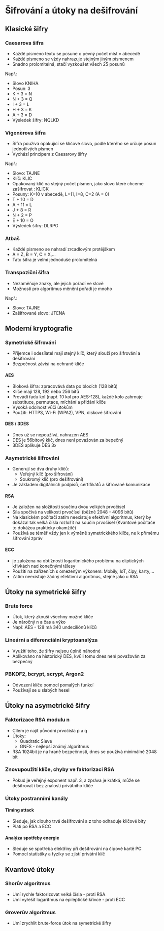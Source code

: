 # Šifrování a útoky na dešifrování
## Klasické šifry
### Caesarova šifra
* Každé písmeno textu se posune o pevný počet míst v abecedě
* Každé písmeno se vždy nahrazuje stejným jiným písmenem
* Snadno prolomitelná, stačí vyzkoušet všech 25 posunů

Např.:
* Slovo KNIHA
* Posun: 3 
* K + 3 = N
* N + 3 = Q
* I + 3 = L
* H + 3 = K
* A + 3 = D 
* Výsledek šifry: NQLKD

### Vigenèrova šifra
* Šifra používá opakující se klíčové slovo, podle kterého se určuje posun jednotlivých písmen
* Vychází principem z Caesarovy šifry

Např.:
* Slovo: TAJNE
* Klíč: KLIC
* Opakovaný klíč na stejný počet písmen, jako slovo které chceme zašifrovat : KLICK
* Posuny: K=10 v abecedě, L=11, I=8, C=2  (A = 0)
* T + 10 = D
* A + 11 = L
* J + 8 = R
* N + 2 = P
* E + 10 = O
* Výsledek šifry: DLRPO

### Atbaš
* Každé písmeno se nahradí zrcadlovým protějškem
* A = Z, B = Y, C = X,...
* Tato šifra je velmi jednoduše prolomitelná

### Transpoziční šifra
* Nezaměňuje znaky, ale jejich pořadí ve slově 
* Možností pro algoritmus měnění pořadí je mnoho

Např.:
* Slovo: TAJNE
* Zašifrované slovo: JTENA

## Moderní kryptografie
### Symetrické šifrování
* Příjemce i odesílatel mají stejný klíč, který slouží pro šifrování a dešifrování
* Bezpečnost závisí na ochraně klíče
#### AES
*   Bloková šifra: zpracovává data po blocích (128 bitů)
*   Klíče mají 128, 192 nebo 256 bitů
*   Provádí řadu kol (např. 10 kol pro AES-128), každé kolo zahrnuje substituce, permutace, míchání a přidání klíče
*  Vysoká odolnost vůči útokům
* Použití: HTTPS, Wi-Fi (WPA2), VPN, diskové šifrování

#### DES / 3DES
* Dnes už se nepoužívá, nahrazen AES
* DES je 56bitový klíč, dnes není považován za bepečný
* 3DES aplikuje DES 3x

### Asymetrické šifrování
* Generují se dva druhy klíčů:
	* Veřejný klíč (pro šifrování)
	* Soukromý klíč (pro dešifrování)
* Je základem digitálních podpisů, certifikátů a šifrované komunikace

#### RSA 
* Je založen na složitosti součinu dvou velkých prvočísel
* Síla spočívá na velikosti prvočísel (běžně 2048 - 4096 bitů)
* Na klasickém počítači zatím neexistuje efektivní algoritmus, který by dokázal tak velká čísla rozložit na součin prvočísel (Kvantové počítače to dokážou prakticky okamžitě)
* Používá se téměř vždy jen k výměně symetrickkého klíče, ne k přímému šifrování zpráv

#### ECC
* je založena na obtížnosti logaritmického problému na eliptických křivkách nad konečnými tělesy
* Použití na zařízeních s omezeným výkonem: Mobily, IoT, čipy, karty,...
* Zatím neexistuje žádný efektivní algoritmus, stejně jako u RSA

## Útoky na symetrické šifry
### Brute force
* Útok, který zkouší všechny možné klíče
* Je náročný n a čas a výko
* Např. AES - 128 má 340 undeciliónů klíčů
### Lineární a diferenciální kryptoanalýza
* Využití toho, že šifry nejsou úplně náhodné
* Aplikováno na historický DES, kvůli tomu dnes není považován za bezpečný

### PBKDF2, bcrypt, scrypt, Argon2
* Odvození klíče pomocí pomalých funkcí
* Používají se u slabých hesel

## Útoky na asymetrické šifry

### Faktorizace RSA modulu n
* Cílem je najít původní prvočísla p a q
* Útoky:
	* Quadratic Sieve
	* GNFS - nejlepší známý algoritmus
* RSA 1024bit je na hraně bezpečnosti, dnes se používá minimálně 2048 bit

### Znovupoužití klíče, chyby ve faktorizaci RSA
* Pokud je veřejný exponent např. 3, a zpráva je krátká, může se dešifrovat i bez znalosti privátního klíče

### Útoky postranními kanály
#### Timing attack
* Sleduje, jak dlouho trvá dešifrování a z toho odhaduje klíčové bity
* Platí po RSA a ECC
#### Analýza spotřeby energie
* Sleduje se spotřeba elektřiny při dešifrování na čipové kartě PC
* Pomocí statistiky a fyziky se zjistí privátní klíč

## Kvantové útoky
### Shorův algoritmus
* Umí rychle faktorizovat velká čísla - proti RSA
* Umí vyřešit logaritmus na epileptické křivce - proti ECC

### Groverův algoritmus
* Umí zrychlit brute-force útok na symetrické šifry
